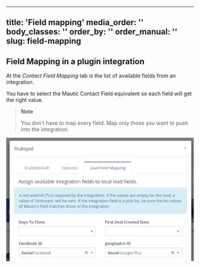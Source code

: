 ---
title: 'Field mapping'
media_order: ''
body_classes: ''
order_by: ''
order_manual: ''
slug: field-mapping
-------------------
## Field Mapping in a plugin integration

At the *Contact Field Mapping* tab is the list of available fields from an integration.

You have to select the Mautic Contact Field equivalent so each field will get the right value.

> **Note**
>
> You don't have to map every field. Map only those you want to push into the integration.

![Example Integration Plugin Contact Field Mapping](plugins-field-mapping.png "HubSpot example Contact field mapping")
